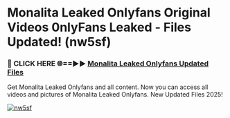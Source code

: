 # Monalita Leaked Onlyfans Original Videos 0nlyFans Leaked - Files Updated! (nw5sf)

<h3>🔴 CLICK HERE 🌐==►► <a href="https://tinyurl.com/ms9xzufz" rel="nofollow">Monalita Leaked Onlyfans Updated Files</a></h3>

Get Monalita Leaked Onlyfans and all content. Now you can access all videos and pictures of Monalita Leaked Onlyfans. New Updated Files 2025!

[![nw5sf](https://i.imgur.com/PQ7UWWw.gif)](https://tinyurl.com/ms9xzufz)
